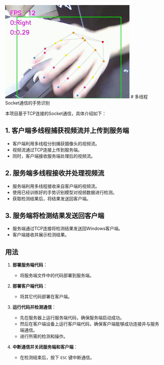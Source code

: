 <div style="position: relative; display: inline-block;">
  <span style="content: ''; background-color: #d3d3d3; position: absolute; top: 0; left: 0; width: 100%; height: 100%; z-index: -1;"></span>
  <img src="./processed_output.gif" alt="手势动作识别结果" style="display: block; position: relative;">
</div>
# 多线程Socket通信的手势识别

本项目基于TCP连接的Socket通信，具体介绍如下：

## 1. 客户端多线程捕获视频流并上传到服务端
- 客户端利用多线程分别捕获摄像头的视频流。
- 视频流通过TCP连接上传到服务端。
- 同时，客户端接收服务端处理后的视频流。

## 2. 服务端多线程接收并处理视频流
- 服务端利用多线程接收来自客户端的视频流。
- 使用已经训练好的手势识别模型对视频数据进行检测。
- 获取检测结果后，将结果发送回客户端。

## 3. 服务端将检测结果发送回客户端
- 服务端通过TCP连接将检测结果发送回Windows客户端。
- 客户端接收并展示检测结果。

## 用法

1. **部署服务端代码**：
   - 将服务端文件中的代码部署到服务端。

2. **部署客户端代码**：
   - 将其它代码部署在客户端。

3. **运行代码并检测通信**：
   - 先在服务器上运行服务端代码，确保服务端启动成功。
   - 然后在客户端设备上运行客户端代码，确保客户端能够成功连接并与服务端通信。
   - 进行所需的检测和操作。

4. **中断通信并关闭服务端和客户端**：
   - 在检测结束后，按下 `ESC` 键中断通信。
